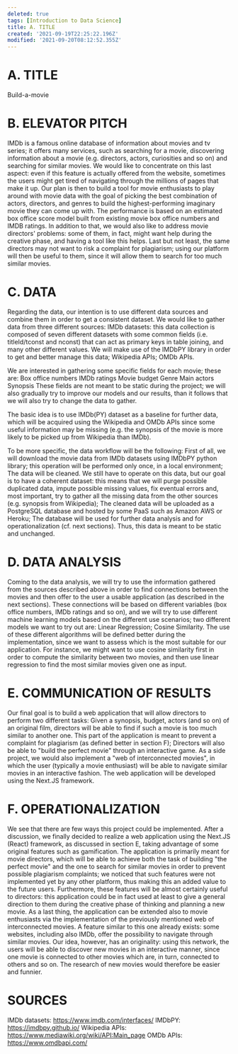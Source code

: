 ```yaml
---
deleted: true
tags: [Introduction to Data Science]
title: A. TITLE
created: '2021-09-19T22:25:22.196Z'
modified: '2021-09-20T08:12:52.355Z'
---
```


# A. TITLE
Build-a-movie

# B. ELEVATOR PITCH

IMDb is a famous online database of information about movies and tv series; it offers many services, such as searching for a movie, discovering information about a movie (e.g. directors, actors, curiosities and so on) and searching for similar movies. We would like to concentrate on this last aspect: even if this feature is actually offered from the website, sometimes the users might get tired of navigating through the millions of pages that make it up. Our plan is then to build a tool for movie enthusiasts to play around with movie data with the goal of picking the best combination of actors, directors, and genres to build the highest-performing imaginary movie they can come up with. The performance is based on an estimated box office score model built from existing movie box office numbers and IMDB ratings. 
In addition to that, we would also like to address movie directors' problems: some of them, in fact, might want help during the creative phase, and having a tool like this helps. Last but not least, the same directors may not want to risk a complaint for plagiarism; using our platform will then be useful to them, since it will allow them to search for too much similar movies.

# C. DATA

Regarding the data, our intention is to use different data sources and combine them in order to get a consistent dataset. We would like to gather data from three different sources:
IMDb datasets: this data collection is composed of seven different datasets with some common fields (i.e. titleId/tconst and nconst) that can act as primary keys in table joining, and many other different values. We will make use of the IMDbPY library in order to get and better manage this data;
Wikipedia APIs;
OMDb APIs.

We are interested in gathering some specific fields for each movie; these are:
Box office numbers
IMDb ratings
Movie budget
Genre
Main actors
Synopsis
These fields are not meant to be static during the project; we will also gradually try to improve our models and our results, than it follows that we will also try to change the data to gather.

The basic idea is to use IMDb(PY) dataset as a baseline for further data, which will be acquired using the Wikipedia and OMDb APIs since some useful information may be missing (e.g. the synopsis of the movie is more likely to be picked up from Wikipedia than IMDb).

To be more specific, the data workflow will be the following:
First of all, we will download the movie data from IMDb datasets using IMDbPY python library; this operation will be performed only once, in a local environment;
The data will be cleaned. We still have to operate on this data, but our goal is to have a coherent dataset: this means that we will purge possible duplicated data, impute possible missing values, fix eventual errors and, most important, try to gather all the missing data from the other sources (e.g. synopsis from Wikipedia);
The cleaned data will be uploaded as a PostgreSQL database and hosted by some PaaS such as Amazon AWS or Heroku;
The database will be used for further data analysis and for operationalization (cf. next sections). Thus, this data is meant to be static and unchanged.

# D. DATA ANALYSIS
Coming to the data analysis, we will try to use the information gathered from the sources described above in order to find connections between the movies and then offer to the user a usable application (as described in the next sections).
These connections will be based on different variables (box office numbers, IMDb ratings and so on), and we will try to use different machine learning models based on the different use scenarios; two different models we want to try out are:
Linear Regression;
Cosine Similarity.
The use of these different algorithms will be defined better during the implementation, since we want to assess which is the most suitable for our application. For instance, we might want to use cosine similarity first in order to compute the similarity between two movies, and then use linear regression to find the most similar movies given one as input.

# E. COMMUNICATION OF RESULTS
Our final goal is to build a web application that will allow directors to perform two different tasks:
Given a synopsis, budget, actors (and so on) of an original film, directors will be able to find if such a movie is too much similar to another one. This part of the application is meant to prevent a complaint for plagiarism (as defined better in section F);
Directors will also be able to "build the perfect movie" through an interactive game.
As a side project, we would also implement a "web of interconnected movies", in which the user (typically a movie enthusiast) will be able to navigate similar movies in an interactive fashion.
The web application will be developed using the Next.JS framework.

# F. OPERATIONALIZATION

We see that there are few ways this project could be implemented. After a discussion, we finally decided to realize a web application using the Next.JS (React) framework, as discussed in section E, taking advantage of some original features such as gamification. 
The application is primarily meant for movie directors, which will be able to achieve both the task of building "the perfect movie" and the one to search for similar movies in order to prevent possible plagiarism complaints; we noticed that such features were not implemented yet by any other platform, thus making this an added value to the future users.
Furthermore, these features will be almost certainly useful to directors: this application could be in fact used at least to give a general direction to them during the creative phase of thinking and planning a new movie.
As a last thing, the application can be extended also to movie enthusiasts via the implementation of the previously mentioned web of interconnected movies. A feature similar to this one already exists: some websites, including also IMDb, offer the possibility to navigate through similar movies. Our idea, however, has an originality: using this network, the users will be able to discover new movies in an interactive manner, since one movie is connected to other movies which are, in turn, connected to others and so on. The research of new movies would therefore be easier and funnier.

# SOURCES
IMDb datasets: https://www.imdb.com/interfaces/
IMDbPY: https://imdbpy.github.io/
Wikipedia APIs: https://www.mediawiki.org/wiki/API:Main_page 
OMDb APIs: https://www.omdbapi.com/ 


